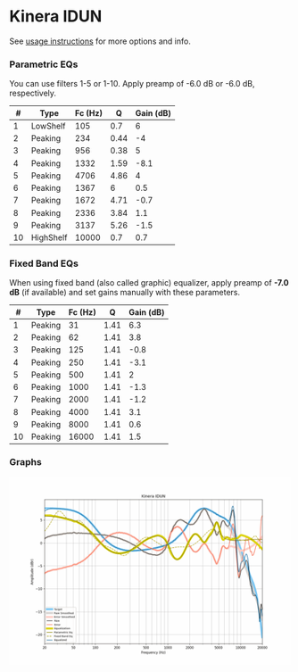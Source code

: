 # Kinera IDUN
See [usage instructions](https://github.com/jaakkopasanen/AutoEq#usage) for more options and info.

### Parametric EQs
You can use filters 1-5 or 1-10. Apply preamp of -6.0 dB or -6.0 dB, respectively.

|   # | Type      |   Fc (Hz) |    Q |   Gain (dB) |
|-----|-----------|-----------|------|-------------|
|   1 | LowShelf  |       105 | 0.7  |         6   |
|   2 | Peaking   |       234 | 0.44 |        -4   |
|   3 | Peaking   |       956 | 0.38 |         5   |
|   4 | Peaking   |      1332 | 1.59 |        -8.1 |
|   5 | Peaking   |      4706 | 4.86 |         4   |
|   6 | Peaking   |      1367 | 6    |         0.5 |
|   7 | Peaking   |      1672 | 4.71 |        -0.7 |
|   8 | Peaking   |      2336 | 3.84 |         1.1 |
|   9 | Peaking   |      3137 | 5.26 |        -1.5 |
|  10 | HighShelf |     10000 | 0.7  |         0.7 |

### Fixed Band EQs
When using fixed band (also called graphic) equalizer, apply preamp of **-7.0 dB** (if available) and set gains manually with these parameters.

|   # | Type    |   Fc (Hz) |    Q |   Gain (dB) |
|-----|---------|-----------|------|-------------|
|   1 | Peaking |        31 | 1.41 |         6.3 |
|   2 | Peaking |        62 | 1.41 |         3.8 |
|   3 | Peaking |       125 | 1.41 |        -0.8 |
|   4 | Peaking |       250 | 1.41 |        -3.1 |
|   5 | Peaking |       500 | 1.41 |         2   |
|   6 | Peaking |      1000 | 1.41 |        -1.3 |
|   7 | Peaking |      2000 | 1.41 |        -1.2 |
|   8 | Peaking |      4000 | 1.41 |         3.1 |
|   9 | Peaking |      8000 | 1.41 |         0.6 |
|  10 | Peaking |     16000 | 1.41 |         1.5 |

### Graphs
![](./Kinera%20IDUN.png)
